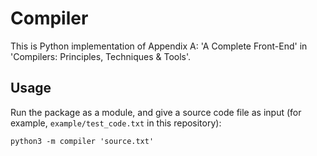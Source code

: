 # Compiler

This is Python implementation of Appendix A: 'A Complete Front-End' in 'Compilers: Principles, Techniques & Tools'.

## Usage

Run the package as a module, and give a source code file as input (for example, `example/test_code.txt` in this repository):

`python3 -m compiler 'source.txt'`